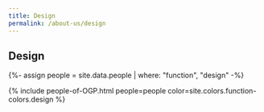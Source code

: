 ```yaml
---
title: Design
permalink: /about-us/design
---
```


## **Design**

{%- assign people = site.data.people | where: "function", "design" -%}

{% include people-of-OGP.html people=people color=site.colors.function-colors.design %}
